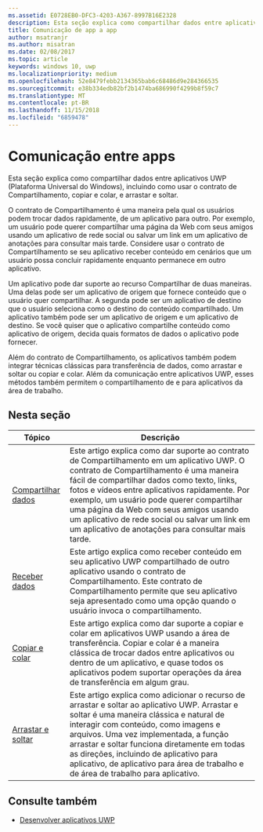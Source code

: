 ```yaml
---
ms.assetid: E0728EB0-DFC3-4203-A367-8997B16E2328
description: Esta seção explica como compartilhar dados entre aplicativos UWP (Plataforma Universal do Windows), incluindo como usar o contrato de Compartilhamento, copiar e colar, e arrastar e soltar.
title: Comunicação de app a app
author: msatranjr
ms.author: misatran
ms.date: 02/08/2017
ms.topic: article
keywords: windows 10, uwp
ms.localizationpriority: medium
ms.openlocfilehash: 52e8479febb2134365bab6c68486d9e284366535
ms.sourcegitcommit: e38b334edb82bf2b1474ba686990f4299b8f59c7
ms.translationtype: MT
ms.contentlocale: pt-BR
ms.lasthandoff: 11/15/2018
ms.locfileid: "6859478"
---
```

# <a name="app-to-app-communication"></a>Comunicação entre apps


Esta seção explica como compartilhar dados entre aplicativos UWP (Plataforma Universal do Windows), incluindo como usar o contrato de Compartilhamento, copiar e colar, e arrastar e soltar.

O contrato de Compartilhamento é uma maneira pela qual os usuários podem trocar dados rapidamente, de um aplicativo para outro. Por exemplo, um usuário pode querer compartilhar uma página da Web com seus amigos usando um aplicativo de rede social ou salvar um link em um aplicativo de anotações para consultar mais tarde. Considere usar o contrato de Compartilhamento se seu aplicativo receber conteúdo em cenários que um usuário possa concluir rapidamente enquanto permanece em outro aplicativo.

Um aplicativo pode dar suporte ao recurso Compartilhar de duas maneiras. Uma delas pode ser um aplicativo de origem que fornece conteúdo que o usuário quer compartilhar. A segunda pode ser um aplicativo de destino que o usuário seleciona como o destino do conteúdo compartilhado. Um aplicativo também pode ser um aplicativo de origem e um aplicativo de destino. Se você quiser que o aplicativo compartilhe conteúdo como aplicativo de origem, decida quais formatos de dados o aplicativo pode fornecer.

Além do contrato de Compartilhamento, os aplicativos também podem integrar técnicas clássicas para transferência de dados, como arrastar e soltar ou copiar e colar. Além da comunicação entre aplicativos UWP, esses métodos também permitem o compartilhamento de e para aplicativos da área de trabalho.



## <a name="in-this-section"></a>Nesta seção

| Tópico | Descrição |
|-------|-------------|
| [Compartilhar dados](share-data.md) | Este artigo explica como dar suporte ao contrato de Compartilhamento em um aplicativo UWP. O contrato de Compartilhamento é uma maneira fácil de compartilhar dados como texto, links, fotos e vídeos entre aplicativos rapidamente. Por exemplo, um usuário pode querer compartilhar uma página da Web com seus amigos usando um aplicativo de rede social ou salvar um link em um aplicativo de anotações para consultar mais tarde. |
| [Receber dados](receive-data.md) | Este artigo explica como receber conteúdo em seu aplicativo UWP compartilhado de outro aplicativo usando o contrato de Compartilhamento. Este contrato de Compartilhamento permite que seu aplicativo seja apresentado como uma opção quando o usuário invoca o compartilhamento. |
| [Copiar e colar](copy-and-paste.md) | Este artigo explica como dar suporte a copiar e colar em aplicativos UWP usando a área de transferência. Copiar e colar é a maneira clássica de trocar dados entre aplicativos ou dentro de um aplicativo, e quase todos os aplicativos podem suportar operações da área de transferência em algum grau. |
| [Arrastar e soltar](../design/input/drag-and-drop.md) | Este artigo explica como adicionar o recurso de arrastar e soltar ao aplicativo UWP. Arrastar e soltar é uma maneira clássica e natural de interagir com conteúdo, como imagens e arquivos. Uma vez implementada, a função arrastar e soltar funciona diretamente em todas as direções, incluindo de aplicativo para aplicativo, de aplicativo para área de trabalho e de área de trabalho para aplicativo. |

## <a name="see-also"></a>Consulte também
- [Desenvolver aplicativos UWP](https://developer.microsoft.com/windows/develop)
